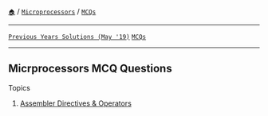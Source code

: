 [`🏠`](/) / [`Microprocessors`](/s/mp/) / [`MCQs`](/s/mp/mcqs/)

<hr />

[`Previous Years Solutions (May '19)`](/s/mp/previous-years/may-19/) [`MCQs`](/s/mp/mcqs/)

<hr />

## Micrprocessors MCQ Questions

Topics

1. [Assembler Directives & Operators](/s/mp/mcqs/assembler-directives-and-operators)
